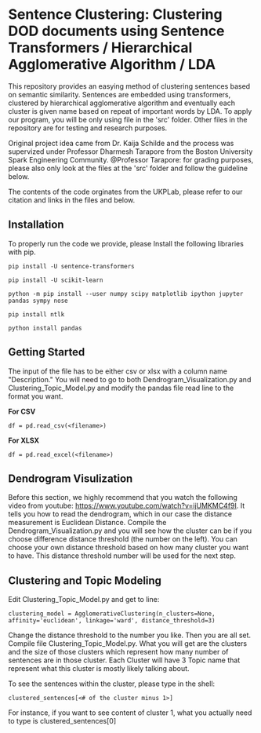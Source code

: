 # Sentence Clustering: Clustering DOD documents using Sentence Transformers / Hierarchical Agglomerative Algorithm / LDA

This repository provides an easying method of clustering sentences based on semantic similarity. Sentences are embedded using transformers, clustered by hierarchical agglomerative algorithm and eventually each cluster is given name based on repeat of important words by LDA. To apply our program, you will be only using file in the 'src' folder. Other files in the repository are for testing and research purposes.


Original project idea came from Dr. Kaija Schilde and the process was supervized under Professor Dharmesh Tarapore from the Boston University Spark Engineering Community. @Professor Tarapore: for grading purposes, please also only look at the files at the 'src' folder and follow the guideline below.


The contents of the code orginates from the UKPLab, please refer to our citation and links in the files and below.




## Installation
To properly run the code we provide, please Install the following libraries with pip.

```
pip install -U sentence-transformers
```

```
pip install -U scikit-learn
```

```
python -m pip install --user numpy scipy matplotlib ipython jupyter pandas sympy nose
```

```
pip install ntlk
```
```
python install pandas
```


## Getting Started

The input of the file has to be either csv or xlsx with a column name "Description." You will need to go to both Dendrogram_Visualization.py and Clustering_Topic_Model.py and modify the pandas file read line to the format you want.

**For CSV**
```
df = pd.read_csv(<filename>)
```

**For XLSX**
```
df = pd.read_excel(<filename>)
```

## Dendrogram Visulization

Before this section, we highly recommend that you watch the following video from youtube: https://www.youtube.com/watch?v=ijUMKMC4f9I. It tells you how to read the dendrogram, which in our case the distance measurement is Euclidean Distance. Compile the Dendrogram_Visualization.py and you will see how the cluster can be if you choose difference distance threshold (the number on the left). You can choose your own distance threshold based on how many cluster you want to have. This distance threshold number will be used for the next step.


## Clustering and Topic Modeling

Edit Clustering_Topic_Model.py and get to line:

```
clustering_model = AgglomerativeClustering(n_clusters=None, affinity='euclidean', linkage='ward', distance_threshold=3)
```

Change the distance threshold to the number you like. Then you are all set. Compile file Clustering_Topic_Model.py. What you will get are the clusters and the size of those clusters which represent how many number of sentences are in those cluster. Each Cluster will have 3 Topic name that represent what this cluster is mostly likely talking about.

To see the sentences within the cluster, please type in the shell:

```
clustered_sentences[<# of the cluster minus 1>]
```

For instance, if you want to see content of cluster 1, what you actually need to type is clustered_sentences[0]



